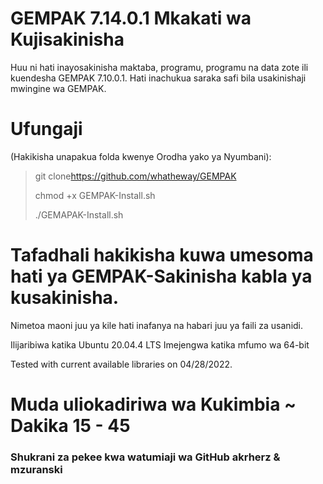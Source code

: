 # GEMPAK 7.14.0.1 Mkakati wa Kujisakinisha

Huu ni hati inayosakinisha maktaba, programu, programu na data zote ili kuendesha GEMPAK 7.10.0.1. Hati inachukua saraka safi bila usakinishaji mwingine wa GEMPAK.

# Ufungaji

(Hakikisha unapakua folda kwenye Orodha yako ya Nyumbani):

> git clone<https://github.com/whatheway/GEMPAK>
>
> chmod +x GEMPAK-Install.sh
>
> ./GEMAPAK-Install.sh

# Tafadhali hakikisha kuwa umesoma hati ya GEMPAK-Sakinisha kabla ya kusakinisha.

Nimetoa maoni juu ya kile hati inafanya na habari juu ya faili za usanidi.

Ilijaribiwa katika Ubuntu 20.04.4 LTS
Imejengwa katika mfumo wa 64-bit

Tested with current available libraries on 04/28/2022. 

# Muda uliokadiriwa wa Kukimbia ~ Dakika 15 - 45

### Shukrani za pekee kwa watumiaji wa GitHub akrherz & mzuranski
